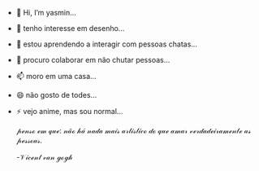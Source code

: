 - 👋 Hi, I’m yasmin...
- 👀 tenho interesse em desenho... 
- 🌱 estou aprendendo a interagir com pessoas chatas...
- 💞️ procuro colaborar em não chutar pessoas...
- 📫 moro em uma casa...
- 😄 não gosto de todes...
- ⚡ vejo anime, mas sou normal...

   𝓅ℯ𝓃𝓈ℴ ℯ𝓂 𝓆𝓊ℯ: 𝓃𝒶̃ℴ 𝒽𝒶́ 𝓃𝒶𝒹𝒶 𝓂𝒶𝒾𝓈 𝒶𝓇𝓉𝒾𝓈𝓉𝒾𝒸ℴ
  𝒹ℴ 𝓆𝓊ℯ 𝒶𝓂𝒶𝓇 𝓋ℯ𝓇𝒹𝒶𝒹ℯ𝒾𝓇𝒶𝓂ℯ𝓃𝓉ℯ 𝒶𝓈 𝓅ℯ𝓈𝓈ℴ𝒶𝓈.

  -𝒱𝒾𝒸ℯ𝓃𝓉 𝓋𝒶𝓃 ℊℴℊ𝒽
